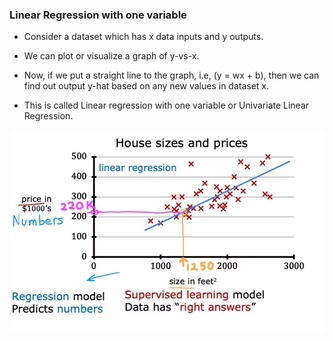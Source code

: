 ### Linear Regression with one variable

- Consider a dataset which has x data inputs and y outputs.
- We can plot or visualize a graph of y-vs-x.
- Now, if we put a straight line to the graph, i.e, (y = wx + b), then we can find out output y-hat based on any new values in dataset x.

- This is called Linear regression with one variable or Univariate Linear Regression.

![alt text](image-1.png)